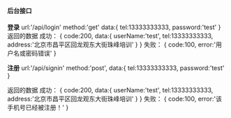 #### 后台接口
**登录**
url:'/api/login'
method:'get'
data:{
    tel:13333333333,
    password:'test'
}
返回的数据
成功：
{
    code:200,
    data:{
        userName:'test',
        tel:13333333333,
        address:'北京市昌平区回龙观东大街珠峰培训'
    }
}
失败：
{
    code:100,
    error:'用户名或密码错误'
}

**注册**
url:'/api/signin'
method:'post',
data:{
    tel:13333333333,
    password:'test'
}

返回的数据
成功：
{
    code:200,
    data:{
        userName:'test',
        tel:13333333333,
        address:'北京市昌平区回龙观东大街珠峰培训'
    }
}
失败：
{
    code:100,
    error:'该手机号已经被注册！'
}